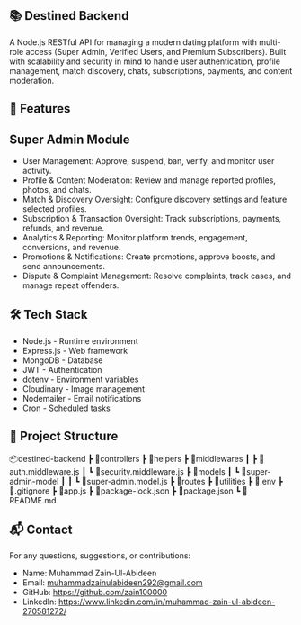 ## 📚 Destined Backend

A Node.js RESTful API for managing a modern dating platform with multi-role access (Super Admin, Verified Users, and Premium Subscribers). Built with scalability and security in mind to handle user authentication, profile management, match discovery, chats, subscriptions, payments, and content moderation.

## 🚀 Features

## Super Admin Module

- User Management: Approve, suspend, ban, verify, and monitor user activity.
- Profile & Content Moderation: Review and manage reported profiles, photos, and chats.
- Match & Discovery Oversight: Configure discovery settings and feature selected profiles.
- Subscription & Transaction Oversight: Track subscriptions, payments, refunds, and revenue.
- Analytics & Reporting: Monitor platform trends, engagement, conversions, and revenue.
- Promotions & Notifications: Create promotions, approve boosts, and send announcements.
- Dispute & Complaint Management: Resolve complaints, track cases, and manage repeat offenders.

## 🛠️ Tech Stack

- Node.js - Runtime environment
- Express.js - Web framework
- MongoDB - Database
- JWT - Authentication
- dotenv - Environment variables
- Cloudinary - Image management
- Nodemailer - Email notifications
- Cron - Scheduled tasks

## 📁 Project Structure

📦destined-backend
 ┣ 📂controllers
 ┣ 📂helpers
 ┣ 📂middlewares
 ┃ ┣ 📜auth.middleware.js
 ┃ ┗ 📜security.middleware.js
 ┣ 📂models
 ┃ ┗ 📂super-admin-model
 ┃ ┃ ┗ 📜super-admin.model.js
 ┣ 📂routes
 ┣ 📂utilities
 ┣ 📜.env
 ┣ 📜.gitignore
 ┣ 📜app.js
 ┣ 📜package-lock.json
 ┣ 📜package.json
 ┗ 📜README.md

## 📬 Contact

For any questions, suggestions, or contributions:

- Name: Muhammad Zain-Ul-Abideen
- Email: muhammadzainulabideen292@gmail.com
- GitHub: https://github.com/zain100000
- LinkedIn: https://www.linkedin.com/in/muhammad-zain-ul-abideen-270581272/
